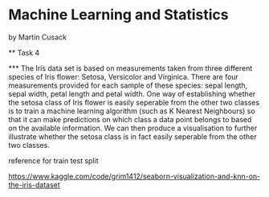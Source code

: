 # Machine Learning and Statistics

by Martin Cusack

** Task 4 

*** The Iris data set is based on measurements taken from three different species of Iris flower: Setosa, Versicolor and Virginica.  There are four measurements provided for each sample of these species:  sepal length, sepal width, petal length and petal width.  One way of establishing whether the setosa class of Iris flower is easily seperable from the other two classes is to train a machine learning algorithm (such as K Nearest Neighbours) so that it can make predictions on which class a data point belongs to based on the available information. We can then produce a visualisation to further illustrate whether the setosa class is in fact easily seperable from the other two classes.


reference for train test split

https://www.kaggle.com/code/grim1412/seaborn-visualization-and-knn-on-the-iris-dataset